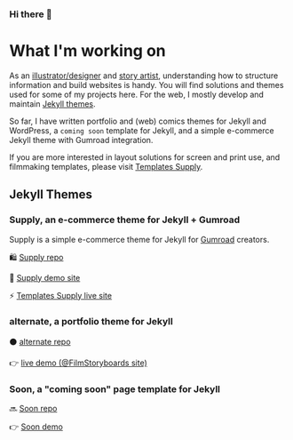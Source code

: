 ### Hi there 👋

# What I'm working on
As an [illustrator/designer](https://alternatyves.com) and [story artist](https://film-storyboards.com), understanding how to structure information and build websites is handy. You will find solutions and themes used for some of my projects here. For the web, I mostly develop and maintain [Jekyll themes](https://github.com/YJPL/YJPL/blob/master/README.md#jekyll-themes). 

So far, I have written portfolio and (web) comics themes for Jekyll and WordPress, a `coming soon` template for Jekyll, and a simple e-commerce Jekyll theme with Gumroad integration.

If you are more interested in layout solutions for screen and print use, and filmmaking templates, please visit [Templates Supply](https://templates.supply).


## Jekyll Themes

### Supply, an e-commerce theme for Jekyll + Gumroad
Supply is a simple e-commerce theme for Jekyll for [Gumroad](https://gumroad.com) creators.

🛍 [Supply repo](https://github.com/YJPL/Supply) 

🛒 [Supply demo site](https://supply.templates.supply)

⚡️ [Templates Supply live site](https://templates.supply)

### alternate, a portfolio theme for Jekyll

⚫️ [alternate repo](https://github.com/YJPL/alternate)

👉 [live demo (@FilmStoryboards site)](https://film-storyboards.com)

### Soon, a "coming soon" page template for Jekyll

🔜 [Soon repo](https://github.com/YJPL/soon/)

👉 [Soon demo](https://yjpl.github.io/soon/)

<!--
**YJPL/YJPL** is a ✨ _special_ ✨ repository because its `README.md` (this file) appears on your GitHub profile.

Here are some ideas to get you started:

- 🔭 I’m currently working on ...
- 🌱 I’m currently learning ...
- 👯 I’m looking to collaborate on ...
- 🤔 I’m looking for help with ...
- 💬 Ask me about ...
- 📫 How to reach me: ...
- 😄 Pronouns: ...
- ⚡ Fun fact: ...
-->
